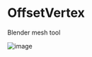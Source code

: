 # OffsetVertex
Blender mesh tool

![image]("https://github.com/Iiispace/OffsetVertex/blob/main/img/offsetvertex.jpg")
